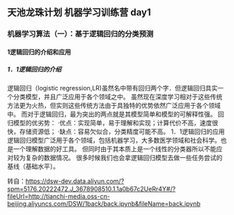 ## 天池龙珠计划 机器学习训练营 day1
### 机器学习算法（一）：基于逻辑回归的分类预测
#### 1逻辑回归的介绍和应用
##### 1．1逻辑回归的介绍
逻辑回归（logistic regression,LR)虽然名中带有回归两个字．但逻辑回归具实一个分类模型，并且广泛应用于各个领域之中。
虽然现在深度学习相对于这些传统方法更为火热，但实则这些传统方法由于具独特的优势依然广泛应用于各个领域中。
而对于逻辑回归，最为突出的两点就是其模型简单和模型的可解释性强。
回归模型的优劣势：
·优点：实现简单，易于理解和实现；计算代价不高，速度很快，存储资源低；
·缺点：容易欠似合，分类精度可能不高。
1．1逻辑回归的应用
逻辑回归模型广泛用于各个领域，包括机器学习，大多数医学领域和社会科学。也是一个理解数据的好工具。
但同时由于其本质上是一个线性的分类器所以不能应对较为复杂的数据情况。
很多时候我们也会拿逻辑回归模型去做一些任务尝试的基线（基础水平〕。

转自：https://dsw-dev.data.aliyun.com/?spm=5176.20222472.J_3678908510.1.1a0b67c2UeRr4Y#/?fileUrl=http://tianchi-media.oss-cn-beijing.aliyuncs.com/DSW/1back/back.ipynb&fileName=back.ipynb
